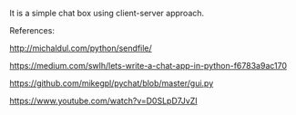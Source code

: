 It is a simple chat box using client-server approach.

References:

http://michaldul.com/python/sendfile/

https://medium.com/swlh/lets-write-a-chat-app-in-python-f6783a9ac170

https://github.com/mikegpl/pychat/blob/master/gui.py

https://www.youtube.com/watch?v=D0SLpD7JvZI
